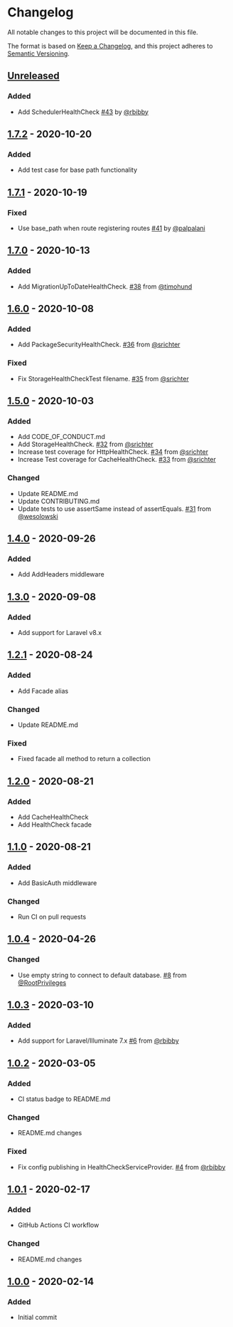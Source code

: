 # Changelog

All notable changes to this project will be documented in this file.

The format is based on [Keep a Changelog](https://keepachangelog.com/en/1.0.0/),
and this project adheres to [Semantic Versioning](https://semver.org/spec/v2.0.0.html).

## [Unreleased]

### Added

- Add SchedulerHealthCheck [#43](https://github.com/ukfast/laravel-health-check/pull/43) by [@rbibby](https://github.com/rbibby)


## [1.7.2] - 2020-10-20

### Added

- Add test case for base path functionality

## [1.7.1] - 2020-10-19

### Fixed

- Use base_path when route registering routes [#41](https://github.com/ukfast/laravel-health-check/pull/41) by [@palpalani](https://github.com/palpalani)

## [1.7.0] - 2020-10-13

### Added

- Add MigrationUpToDateHealthCheck. [#38](https://github.com/ukfast/laravel-health-check/pull/38) from [@timohund](https://github.com/timohund)

## [1.6.0] - 2020-10-08

### Added

- Add PackageSecurityHealthCheck. [#36](https://github.com/ukfast/laravel-health-check/pull/36) from [@srichter](https://github.com/srichter)

### Fixed

- Fix StorageHealthCheckTest filename. [#35](https://github.com/ukfast/laravel-health-check/pull/35) from [@srichter](https://github.com/srichter)

## [1.5.0] - 2020-10-03

### Added

- Add CODE_OF_CONDUCT.md
- Add StorageHealthCheck. [#32](https://github.com/ukfast/laravel-health-check/pull/32) from [@srichter](https://github.com/srichter)
- Increase test coverage for HttpHealthCheck. [#34](https://github.com/ukfast/laravel-health-check/pull/34) from [@srichter](https://github.com/srichter)
- Increase Test coverage for CacheHealthCheck. [#33](https://github.com/ukfast/laravel-health-check/pull/33) from [@srichter](https://github.com/srichter)

### Changed

- Update README.md
- Update CONTRIBUTING.md
- Update tests to use assertSame instead of assertEquals. [#31](https://github.com/ukfast/laravel-health-check/pull/31) from [@wesolowski](https://github.com/wesolowski)


## [1.4.0] - 2020-09-26

### Added

- Add AddHeaders middleware

## [1.3.0] - 2020-09-08

### Added

- Add support for Laravel v8.x

## [1.2.1] - 2020-08-24

### Added

- Add Facade alias

### Changed

- Update README.md

### Fixed

- Fixed facade all method to return a collection

## [1.2.0] - 2020-08-21

### Added

- Add CacheHealthCheck
- Add HealthCheck facade

## [1.1.0] - 2020-08-21

### Added

- Add BasicAuth middleware

### Changed

- Run CI on pull requests

## [1.0.4] - 2020-04-26

### Changed

- Use empty string to connect to default database. [#8](https://github.com/ukfast/laravel-health-check/pull/8) from [@RootPrivileges](https://github.com/RootPrivileges)


## [1.0.3] - 2020-03-10

### Added

- Add support for Laravel/Illuminate 7.x [#6](https://github.com/ukfast/laravel-health-check/pull/6) from [@rbibby](https://github.com/rbibby)


## [1.0.2] - 2020-03-05

### Added

- CI status badge to README.md

### Changed

- README.md changes

### Fixed

- Fix config publishing in HealthCheckServiceProvider. [#4](https://github.com/ukfast/laravel-health-check/pull/4) from [@rbibby](https://github.com/rbibby)

## [1.0.1] - 2020-02-17

### Added

- GitHub Actions CI workflow

### Changed 

- README.md changes

## [1.0.0] - 2020-02-14

### Added

- Initial commit

[unreleased]: https://github.com/ukfast/laravel-health-check/compare/v1.7.2...HEAD
[1.7.2]: https://github.com/ukfast/laravel-health-check/tree/v1.7.2
[1.7.1]: https://github.com/ukfast/laravel-health-check/tree/v1.7.1
[1.7.0]: https://github.com/ukfast/laravel-health-check/tree/v1.7.0
[1.6.0]: https://github.com/ukfast/laravel-health-check/tree/v1.6.0
[1.5.0]: https://github.com/ukfast/laravel-health-check/tree/v1.5.0
[1.4.0]: https://github.com/ukfast/laravel-health-check/tree/v1.4.0
[1.3.0]: https://github.com/ukfast/laravel-health-check/tree/v1.3.0
[1.2.1]: https://github.com/ukfast/laravel-health-check/tree/v1.2.1
[1.2.0]: https://github.com/ukfast/laravel-health-check/tree/v1.2.0
[1.1.0]: https://github.com/ukfast/laravel-health-check/tree/v1.1.0
[1.0.4]: https://github.com/ukfast/laravel-health-check/tree/v1.0.4
[1.0.3]: https://github.com/ukfast/laravel-health-check/tree/v1.0.3
[1.0.2]: https://github.com/ukfast/laravel-health-check/tree/v1.0.2
[1.0.1]: https://github.com/ukfast/laravel-health-check/tree/v1.0.1
[1.0.0]: https://github.com/ukfast/laravel-health-check/tree/v1.0.0
